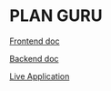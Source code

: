# PLAN GURU

[Frontend doc](frontend/README.md)

[Backend doc](backend/README.md)

[Live Application](https://plan-guru.herokuapp.com)
